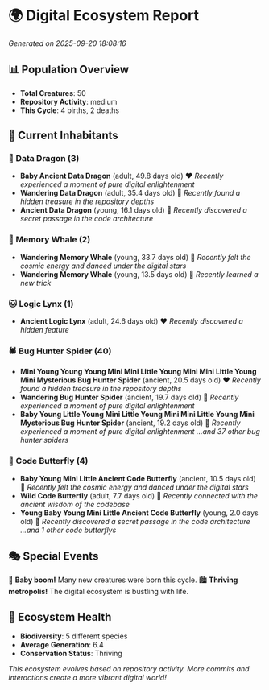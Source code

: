 # 🌍 Digital Ecosystem Report
*Generated on 2025-09-20 18:08:16*

## 📊 Population Overview
- **Total Creatures**: 50
- **Repository Activity**: medium
- **This Cycle**: 4 births, 2 deaths

## 👥 Current Inhabitants

### 🐉 Data Dragon (3)
- **Baby Ancient Data Dragon** (adult, 49.8 days old) ❤️
  *Recently experienced a moment of pure digital enlightenment*
- **Wandering Data Dragon** (adult, 35.4 days old) 💚
  *Recently found a hidden treasure in the repository depths*
- **Ancient Data Dragon** (young, 16.1 days old) 💚
  *Recently discovered a secret passage in the code architecture*

### 🐋 Memory Whale (2)
- **Wandering Memory Whale** (young, 33.7 days old) 💚
  *Recently felt the cosmic energy and danced under the digital stars*
- **Wandering Memory Whale** (young, 13.5 days old) 💚
  *Recently learned a new trick*

### 🐱 Logic Lynx (1)
- **Ancient Logic Lynx** (adult, 24.6 days old) ❤️
  *Recently discovered a hidden feature*

### 🕷️ Bug Hunter Spider (40)
- **Mini Young Young Young Mini Mini Little Young Mini Mini Little Young Mini Mysterious Bug Hunter Spider** (ancient, 20.5 days old) ❤️
  *Recently found a hidden treasure in the repository depths*
- **Wandering Bug Hunter Spider** (ancient, 19.7 days old) 💛
  *Recently experienced a moment of pure digital enlightenment*
- **Baby Young Little Young Mini Little Young Mini Mini Little Young Mini Mysterious Bug Hunter Spider** (ancient, 19.2 days old) 💛
  *Recently experienced a moment of pure digital enlightenment*
  *...and 37 other bug hunter spiders*

### 🦋 Code Butterfly (4)
- **Baby Young Mini Little Ancient Code Butterfly** (ancient, 10.5 days old) 💛
  *Recently felt the cosmic energy and danced under the digital stars*
- **Wild Code Butterfly** (adult, 7.7 days old) 💛
  *Recently connected with the ancient wisdom of the codebase*
- **Young Baby Young Mini Little Ancient Code Butterfly** (young, 2.0 days old) 💚
  *Recently discovered a secret passage in the code architecture*
  *...and 1 other code butterflys*

## 🎭 Special Events

🎉 **Baby boom!** Many new creatures were born this cycle.
🏙️ **Thriving metropolis!** The digital ecosystem is bustling with life.

## 🔬 Ecosystem Health
- **Biodiversity**: 5 different species
- **Average Generation**: 6.4
- **Conservation Status**: Thriving

*This ecosystem evolves based on repository activity. More commits and interactions create a more vibrant digital world!*